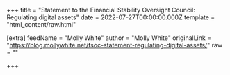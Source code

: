 
+++
title = "Statement to the Financial Stability Oversight Council: Regulating digital assets"
date = 2022-07-27T00:00:00.000Z
template = "html_content/raw.html"

[extra]
feedName = "Molly White"
author = "Molly White"
originalLink = "https://blog.mollywhite.net/fsoc-statement-regulating-digital-assets/"
raw = ""

+++

